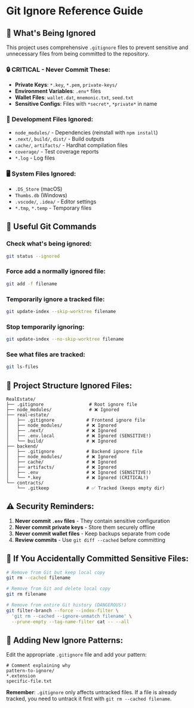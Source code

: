 # Git Ignore Reference Guide

## 🚫 What's Being Ignored

This project uses comprehensive `.gitignore` files to prevent sensitive and unnecessary files from being committed to the repository.

### 🔒 **CRITICAL - Never Commit These:**
- **Private Keys**: `*.key`, `*.pem`, `private-keys/`
- **Environment Variables**: `.env*` files
- **Wallet Files**: `wallet.dat`, `mnemonic.txt`, `seed.txt`
- **Sensitive Configs**: Files with `*secret*`, `*private*` in name

### 📁 **Development Files Ignored:**
- `node_modules/` - Dependencies (reinstall with `npm install`)
- `.next/`, `build/`, `dist/` - Build outputs
- `cache/`, `artifacts/` - Hardhat compilation files
- `coverage/` - Test coverage reports
- `*.log` - Log files

### 🖥️ **System Files Ignored:**
- `.DS_Store` (macOS)
- `Thumbs.db` (Windows)  
- `.vscode/`, `.idea/` - Editor settings
- `*.tmp`, `*.temp` - Temporary files

## 🔧 **Useful Git Commands**

### Check what's being ignored:
```bash
git status --ignored
```

### Force add a normally ignored file:
```bash
git add -f filename
```

### Temporarily ignore a tracked file:
```bash
git update-index --skip-worktree filename
```

### Stop temporarily ignoring:
```bash
git update-index --no-skip-worktree filename
```

### See what files are tracked:
```bash
git ls-files
```

## 📂 **Project Structure Ignored Files:**

```
RealEstate/
├── .gitignore                 # Root ignore file
├── node_modules/              # ❌ Ignored
├── real-estate/
│   ├── .gitignore            # Frontend ignore file
│   ├── node_modules/         # ❌ Ignored
│   ├── .next/                # ❌ Ignored
│   ├── .env.local            # ❌ Ignored (SENSITIVE!)
│   └── build/                # ❌ Ignored
├── backend/
│   ├── .gitignore            # Backend ignore file
│   ├── node_modules/         # ❌ Ignored
│   ├── cache/                # ❌ Ignored
│   ├── artifacts/            # ❌ Ignored
│   ├── .env                  # ❌ Ignored (SENSITIVE!)
│   └── *.key                 # ❌ Ignored (CRITICAL!)
└── contracts/
    └── .gitkeep              # ✅ Tracked (keeps empty dir)
```

## ⚠️ **Security Reminders:**

1. **Never commit `.env` files** - They contain sensitive configuration
2. **Never commit private keys** - Store them securely offline
3. **Never commit wallet files** - Keep backups separate from code
4. **Review commits** - Use `git diff --cached` before committing

## 🔄 **If You Accidentally Committed Sensitive Files:**

```bash
# Remove from Git but keep local copy
git rm --cached filename

# Remove from Git and delete local copy
git rm filename

# Remove from entire Git history (DANGEROUS!)
git filter-branch --force --index-filter \
  'git rm --cached --ignore-unmatch filename' \
  --prune-empty --tag-name-filter cat -- --all
```

## 📝 **Adding New Ignore Patterns:**

Edit the appropriate `.gitignore` file and add your pattern:
```gitignore
# Comment explaining why
pattern-to-ignore/
*.extension
specific-file.txt
```

**Remember**: `.gitignore` only affects untracked files. If a file is already tracked, you need to untrack it first with `git rm --cached filename`.
